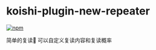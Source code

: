 # koishi-plugin-new-repeater

[![npm](https://img.shields.io/npm/v/koishi-plugin-new-repeater?style=flat-square)](https://www.npmjs.com/package/koishi-plugin-new-repeater)

简单的复读🐔 可以自定义复读内容和复读概率
